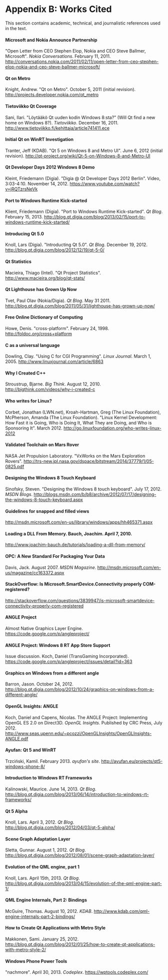# Appendix B: Works Cited

This section contains academic, technical, and journalistic references used in the text.

#### Microsoft and Nokia Announce Partnership
"Open Letter from CEO Stephen Elop, Nokia and CEO Steve Ballmer, Microsoft". *Nokia Conversations*. February 11, 2011. http://conversations.nokia.com/2011/02/11/open-letter-from-ceo-stephen-elop-nokia-and-ceo-steve-ballmer-microsoft/

#### Qt on Metro
Knight, Andrew. "Qt on Metro". October 5, 2011 (initial revision). http://projects.developer.nokia.com/qt_metro

#### Tietoviikko Qt Coverage
Sani, Ilari. "Löytääkö Qt uuden kodin Windows 8:sta?" (Will Qt find a new home on Windows 8?). *Tietoviikko*. December 16, 2011. http://www.tietoviikko.fi/kehittaja/article741411.ece

#### Initial Qt on WinRT Investigation
Tranter, Jeff (KDAB). "Qt 5 on Windows 8 and Metro UI". June 6, 2012 (initial revision). http://qt-project.org/wiki/Qt-5-on-Windows-8-and-Metro-UI

#### Qt Developer Days 2012 Windows 8 Demo
Kleint, Friedemann (Digia). "Digia @ Qt Developer Days 2012 Berlin". Video, 3:03-4:10. November 14, 2012. https://www.youtube.com/watch?v=jRQTzrsNeVk

#### Port to Windows Runtime Kick-started
Klient, Friedemann (Digia). "Port to Windows Runtime Kick-started". *Qt Blog*. February 15, 2013. http://blog.qt.digia.com/blog/2013/02/15/port-to-windows-runtime-kick-started/

#### Introducing Qt 5.0
Knoll, Lars (Digia). "Introducting Qt 5.0". *Qt Blog*. December 19, 2012. http://blog.qt.digia.com/blog/2012/12/19/qt-5-0/

#### Qt Statistics
Macieira, Thiago (Intel). "Qt Project Statistics". http://www.macieira.org/blog/qt-stats/

#### Qt Lighthouse has Grown Up Now
Tvet, Paul Olav (Nokia/Digia). *Qt Blog*. May 31 2011. http://blog.qt.digia.com/blog/2011/05/31/lighthouse-has-grown-up-now/

#### Free Online Dictionary of Computing
Howe, Denis. "cross-platform". February 24, 1998. http://foldoc.org/cross+platform

#### C as a universal language
Dowling, Clay. "Using C for CGI Programming". *Linux Journal*. March 1, 2005. http://www.linuxjournal.com/article/6863

#### Why I Created C++
Stroustrup, Bjarne. *Big Think*. August 12, 2010. http://bigthink.com/videos/why-i-created-c

#### Who writes for Linux?
Corbet, Jonathan (LWN.net), Kroah-Hartman, Greg (The Linux Foundation), McPherson, Amanda (The Linux Foundation). "Linux Kernel Development: How Fast it is Going, Who is Doing It, What They are Doing, and Who is Sponsoring It". March 2012. http://go.linuxfoundation.org/who-writes-linux-2012

#### Validated Toolchain on Mars Rover
NASA Jet Propulsion Laboratory. "VxWorks on the Mars Exploration Rovers". http://trs-new.jpl.nasa.gov/dspace/bitstream/2014/37779/1/05-0825.pdf

#### Designing the Windows 8 Touch Keyboard
Sinofsky, Steven. "Designing the Windows 8 touch keyboard". July 17, 2012. *MSDN Blogs*. http://blogs.msdn.com/b/b8/archive/2012/07/17/designing-the-windows-8-touch-keyboard.aspx

#### Guidelines for snapped and filled views
http://msdn.microsoft.com/en-us/library/windows/apps/hh465371.aspx

#### Loading a DLL From Memory. Bauch, Joachim. April 7, 2010.
http://www.joachim-bauch.de/tutorials/loading-a-dll-from-memory/

#### OPC: A New Standard For Packaging Your Data
Davis, Jack. August 2007. *MSDN Magazine*. http://msdn.microsoft.com/en-us/magazine/cc163372.aspx

#### StackOverflow: Is Microsoft.SmartDevice.Connectivity properly COM-registered?
http://stackoverflow.com/questions/3839947/is-microsoft-smartdevice-connectivity-properly-com-registered

#### ANGLE Project
Almost Native Graphics Layer Engine. https://code.google.com/p/angleproject/

#### ANGLE Project: Windows 8 RT App Store Support
Issue discussion. Koch, Daniel (TransGaming Incorporated). https://code.google.com/p/angleproject/issues/detail?id=363

#### Graphics on Windows from a different angle
Barron, Jason. October 24, 2012. http://blog.qt.digia.com/blog/2012/10/24/graphics-on-windows-from-a-different-angle/

#### OpenGL Insights: ANGLE
Koch, Daniel and Capens, Nicolas. The ANGLE Project: Implementing OpenGL ES 2.0 on Direct3D. *OpenGL Insights*. Published by CRC Press, July 2012. http://www.seas.upenn.edu/~pcozzi/OpenGLInsights/OpenGLInsights-ANGLE.pdf

#### Ayufan: Qt 5 and WinRT
Trzciński, Kamil. February 2013. *ayufan's site*. http://ayufan.eu/projects/qt5-windows-phone-8/

#### Introduction to Windows RT Frameworks
Kalinowski, Maurice. June 14, 2013. *Qt Blog*. http://blog.qt.digia.com/blog/2013/06/14/introduction-to-windows-rt-frameworks/

#### Qt 5 Alpha
Knoll, Lars. April 3, 2012. *Qt Blog*. http://blog.qt.digia.com/blog/2012/04/03/qt-5-alpha/

#### Scene Graph Adaptation Layer
Sletta, Gunnar. August 1, 2012. *Qt Blog*. http://blog.qt.digia.com/blog/2012/08/01/scene-graph-adaptation-layer/

#### Evolution of the QML engine, part 1
Knoll, Lars. April 15th, 2013. *Qt Blog*. http://blog.qt.digia.com/blog/2013/04/15/evolution-of-the-qml-engine-part-1/

#### QML Engine Internals, Part 2: Bindings
McGuire, Thomas. August 10, 2012. *KDAB*. http://www.kdab.com/qml-engine-internals-part-2-bindings/

#### How to Create Qt Applications with Metro Style
Makkonen, Sami. January 25, 2012. http://blog.qt.digia.com/blog/2012/01/25/how-to-create-qt-applications-with-metro-style-2/

#### Windows Phone Power Tools
"nachmore". April 30, 2013. *Codeplex*. https://wptools.codeplex.com/


